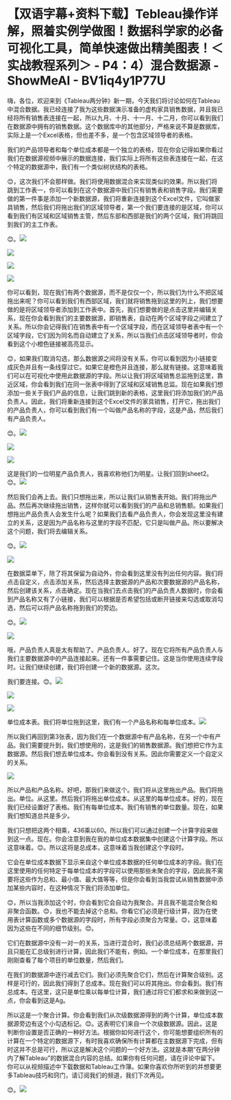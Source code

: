 # 【双语字幕+资料下载】Tebleau操作详解，照着实例学做图！数据科学家的必备可视化工具，简单快速做出精美图表！＜实战教程系列＞ - P4：4）混合数据源 - ShowMeAI - BV1iq4y1P77U

嗨，各位，欢迎来到《Tableau两分钟》新一期，今天我们将讨论如何在Tableau中混合数据。我已经连接了我为这些数据演示准备的虚构家具销售数据，并且我已经将所有销售表连接在一起，所以九月、十月、十一月、十二月，你可以看到我们在数据源中拥有的销售数据。这个数据库中的其他部分，严格来说不算是数据库，实际上是一个Excel表格，但也差不多，是一个包含区域领导者的表格。

我们的产品领导者和每个单位成本都是一个独立的表格，现在你会记得如果你看过我们在数据源视频中展示的数据连接，我们实际上将所有这些表连接在一起，在这个特定的数据源中，我们有一个类似树状结构的表格。

😊，这次我们不会那样做。我们将使用数据混合来实现类似的效果。所以我们将跳到工作表一，你可以看到在这个数据源中我们只有销售表和销售字段。我们需要做的第一件事是添加一个新数据源，我们将重新连接到这个Excel文件，它叫做家具销售，然后我们将拖出我们的区域领导者，第一个我们要连接的是区域，你可以看到我们有区域和区域销售主管，然后东部和西部是我们的两个区域，我们将跳回到我们的主工作表。

😊。![](img/c26f286988d064f338838c944f67e4e9_1.png)

![](img/c26f286988d064f338838c944f67e4e9_2.png)

![](img/c26f286988d064f338838c944f67e4e9_3.png)

![](img/c26f286988d064f338838c944f67e4e9_4.png)

你可以看到，现在我们有两个数据源，而不是仅仅一个，所以我们为什么不把区域拖出来呢？你可以看到我们有西部区域，我们就将销售拖到这里的列上，我们想要做的是将区域领导者添加到工作表中。首先，我们想要做的是点击这里并编辑关系，现在你会看到我们的主要数据源，即销售表，自动在两个区域字段之间建立了关系。所以你会记得我们在销售表中有一个区域字段，而在区域领导者表中有一个区域字段，它们因为同名而自动建立了关系，所以当我们点击区域领导者时，你会看到这个小橙色链接被高亮显示。

😊，如果我们取消勾选，那么数据源之间将没有关系，你可以看到因为小链接变成灰色并且有一条线穿过它。如果它是橙色并且连接，那么就有链接。这意味着我们可以在可视化中使用此数据源的字段。所以让我们将区域销售总监拖到这里，靠近区域，你会看到我们在同一张表中得到了区域和区域销售总监。现在如果我们想添加一些关于我们产品的信息，让我们跳到新的表格，这里我们将添加我们的产品负责人。因此，我们将重新连接到这个Excel文件的家具销售，打开它，拖出我们的产品负责人，你可以看到我们有一个叫做产品名称的字段，这是产品，然后我们有产品负责人。

😊。![](img/c26f286988d064f338838c944f67e4e9_6.png)

![](img/c26f286988d064f338838c944f67e4e9_7.png)

![](img/c26f286988d064f338838c944f67e4e9_8.png)

这是我们的一位明星产品负责人，我喜欢称他们为明星。让我们回到sheet2。😊。![](img/c26f286988d064f338838c944f67e4e9_10.png)

然后我们会再上去。我们只想拖出来，所以让我们从销售表开始。我们将拖出产品。然后再次继续拖出销售，这样你就可以看到我们的产品和总销售额。如果我们想拖出产品负责人会发生什么呢？如果我们去看产品负责人，你会发现这里没有建立的关系，这是因为产品名称与这里的字段不匹配，它只是叫做产品。所以要解决这个问题，我们将去编辑关系。

😊。![](img/c26f286988d064f338838c944f67e4e9_12.png)

![](img/c26f286988d064f338838c944f67e4e9_13.png)

在数据菜单下，除了将其保留为自动外，你会看到这里没有列出任何内容。我们将点击自定义，点击添加关系，然后选择主数据源的产品和次要数据源的产品名称，然后创建该关系，点击确定。现在当我们去点击我们的产品负责人数据时，你会看到产品名称又有了小链接，我们可以根据是否希望包括或断开链接来勾选或取消勾选，然后可以将产品名称拖到我们的旁边。

😊。![](img/c26f286988d064f338838c944f67e4e9_15.png)

![](img/c26f286988d064f338838c944f67e4e9_16.png)

哦，产品负责人真是太有帮助了。产品负责人。好了。现在它将所有产品负责人与我们主要数据源中的产品连接起来。还有一件事需要记住。这是当你使用连续字段时。让我们继续创建，我们将创建一个新的数据源。这次。

我们要连接。😊。![](img/c26f286988d064f338838c944f67e4e9_18.png)

![](img/c26f286988d064f338838c944f67e4e9_19.png)

![](img/c26f286988d064f338838c944f67e4e9_20.png)

单位成本表。我们将单位拖到这里，我们有一个产品名称和每单位成本。![](img/c26f286988d064f338838c944f67e4e9_22.png)

所以我们再回到第3张表，因为我们在一个数据源中有产品名称，在另一个中有产品。我们需要提升到，我们想使用的，这是我们的销售数据源。我们想把它作为主数据源。然后我们想去单位成本。你会看到没有关系。因此你需要定义一个自定义的关系。

![](img/c26f286988d064f338838c944f67e4e9_24.png)

所以产品和产品名称。好吧，那我们来做这个。我们将从这里拖出产品。我们将拖出。单位。从这里。然后我们将拖出单位成本。从这里的每单位成本。好的，现在我们已经设置好了表格。我们有每单位成本。我们有销售的单位数量。现在，如果我们想知道总共是多少。

我们只想把这两个相乘，436乘以60。所以我们可以通过创建一个计算字段来做到这一点。现在。你会注意到我在我的单位成本数据集中创建这个计算字段。所以这意味着。😊。所以这将是总成本，这意味着当我创建这个字段时。

它会在单位成本数据下显示来自这个单位成本数据的任何单位成本的字段。我们在这里使用的任何特定于每单位成本的字段可以使用那些未聚合的字段，因此我不需要将这些作为总和、最小值、最大值等等，但是你会看到当我尝试从销售数据中添加某些内容时，在这种情况下我们将添加单位。

😊，所以当我添加这个时，你会看到它会自动为我聚合。并且我不能混合聚合和非聚合函数。😊，我也不能去掉这个总和。你看它们必须是行级计算，因为在使用表计算函数或多个数据源的字段时，所有字段必须聚合为常量。😊，这意味着因为这些在不同的细节级别。😊。

它们在数据源中没有一对一的关系，当进行混合时，我们必须总结两个数据源，并且只能在汇总级别进行计算，因此我们不能有，例如。一个单位成本，在那里我们刚刚查看了每个项目的单位数量，然后我们。

在我们的数据源中逐行减去它们。我们必须先聚合它们，然后在计算聚合级别。这样是可行的，因此我们得到了总成本。现在我们可以将其拖出。你会看到。我们有总成本。在这里，这只是单位乘以每单位计算，我们通过将它们都求和来做到这一点，你会看到这是Ag。

所以这是一个聚合计算。你会看到我们从次级数据源得到的两个计算，单位成本数据源旁边有这个小勾选标记。😊。这表明它们来自一个次级数据源。因此，这是判断你设置是否正确的一种好方法。根据你如何进行这个，你可能想要组织所有的计算在一个特定的数据源下，有时我喜欢确保所有计算都在主数据源下完成，但有时这并不总是可行，所以这是解决这个问题的一个好方法。这就是本期“在两分钟内了解Tableau”的数据混合内容的总结。如果你有任何问题，请在评论中留下。你可以从视频描述中下载数据和Tableau工作簿。如果你喜欢你所听到的并想要更多Tableau技巧和窍门，请订阅我们的频道，我们下次再见。

😊。![](img/c26f286988d064f338838c944f67e4e9_26.png)
